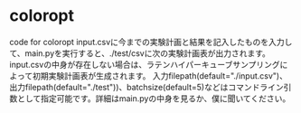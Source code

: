 # coloropt
code for coloropt
input.csvに今までの実験計画と結果を記入したものを入力して、main.pyを実行すると、./test/csvに次の実験計画表が出力されます。
input.csvの中身が存在しない場合は、ラテンハイパーキューブサンプリングによって初期実験計画表が生成されます。
入力filepath(default="./input.csv")、出力filepath(default="./test"))、batchsize(default=5)などはコマンドライン引数として指定可能です。詳細はmain.pyの中身を見るか、僕に聞いてください。
